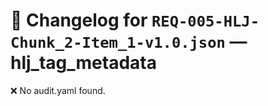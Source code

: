 # 📝 Changelog for `REQ-005-HLJ-Chunk_2-Item_1-v1.0.json` — **hlj_tag_metadata**

❌ No audit.yaml found.
